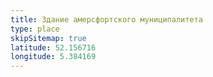 ```yaml
---
title: Здание амерсфортского муниципалитета
type: place
skipSitemap: true
latitude: 52.156716
longitude: 5.384169
---
```


